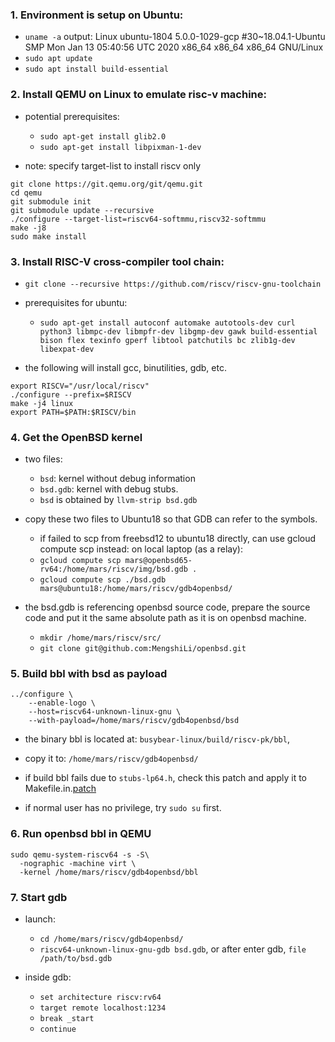 ### 1. Environment is setup on Ubuntu:
- `uname -a` output: 
  Linux ubuntu-1804 5.0.0-1029-gcp #30~18.04.1-Ubuntu SMP Mon Jan 13 05:40:56 UTC 2020 x86_64 x86_64 x86_64 GNU/Linux
- `sudo apt update` 
- `sudo apt install build-essential`

  
### 2. Install QEMU on Linux to emulate risc-v machine:
- potential prerequisites:
  - `sudo apt-get install glib2.0`
  - `sudo apt-get install libpixman-1-dev`

- note: specify target-list to install riscv only
```
git clone https://git.qemu.org/git/qemu.git
cd qemu
git submodule init
git submodule update --recursive
./configure --target-list=riscv64-softmmu,riscv32-softmmu
make -j8
sudo make install
```


### 3. Install RISC-V cross-compiler tool chain:
- `git clone --recursive https://github.com/riscv/riscv-gnu-toolchain`
- prerequisites for ubuntu: 
  - `sudo apt-get install autoconf automake autotools-dev curl python3 libmpc-dev libmpfr-dev libgmp-dev gawk build-essential bison flex texinfo gperf libtool patchutils bc zlib1g-dev libexpat-dev`

- the following will install gcc, binutilities, gdb, etc.
```
export RISCV="/usr/local/riscv"
./configure --prefix=$RISCV
make -j4 linux
export PATH=$PATH:$RISCV/bin
```

  
### 4. Get the OpenBSD kernel
- two files:
  - `bsd`: kernel without debug information
  - `bsd.gdb`: kernel with debug stubs.
  - `bsd` is obtained by `llvm-strip bsd.gdb`
  
- copy these two files to Ubuntu18 so that GDB can refer to the symbols.
  - if failed to scp from freebsd12 to ubuntu18 directly, can use gcloud compute scp instead: on local laptop (as a relay):
  - `gcloud compute scp mars@openbsd65-rv64:/home/mars/riscv/img/bsd.gdb .`
  - `gcloud compute scp ./bsd.gdb mars@ubuntu18:/home/mars/riscv/gdb4openbsd/`

- the bsd.gdb is referencing openbsd source code, prepare the source code and put it the same absolute path as it is on openbsd machine. 
  - `mkdir /home/mars/riscv/src/`
  - `git clone git@github.com:MengshiLi/openbsd.git`


### 5. Build bbl with bsd as payload
```
../configure \
    --enable-logo \
    --host=riscv64-unknown-linux-gnu \
    --with-payload=/home/mars/riscv/gdb4openbsd/bsd
```
- the binary bbl is located at: `busybear-linux/build/riscv-pk/bbl`, 
- copy it to: `/home/mars/riscv/gdb4openbsd/`

- if build bbl fails due to `stubs-lp64.h`, check this patch and apply it to Makefile.in.[patch](https://github.com/riscv/riscv-pk/pull/114/commits/00f0dd04cbdb670f7e81d7fe5c686cb49e7cd182)

- if normal user has no privilege, try `sudo su` first.


### 6. Run openbsd bbl in QEMU
```
sudo qemu-system-riscv64 -s -S\
  -nographic -machine virt \
  -kernel /home/mars/riscv/gdb4openbsd/bbl
```


### 7. Start gdb 
- launch: 
  - `cd /home/mars/riscv/gdb4openbsd/`
  - `riscv64-unknown-linux-gnu-gdb bsd.gdb`, or after enter gdb, `file /path/to/bsd.gdb`

- inside gdb:
  - `set architecture riscv:rv64`
  - `target remote localhost:1234`
  - `break _start`
  - `continue`
